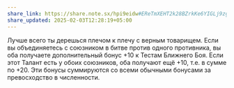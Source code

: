 ```yaml
---
share_link: https://share.note.sx/hpi9eidw#EReTmXEHT2k28BZrkKe6YIGLj9zgDPPW2f3Ez9CUylk
share_updated: 2025-02-03T12:28:19+05:00
---
```

Лучше всего ты дерешься плечом к плечу с верным товарищем. Если вы объединяетесь с союзником в битве против одного противника, вы оба получаете дополнительный бонус +10 к Тестам Ближнего Боя. Если этот Талант есть у обоих союзников, оба получают ещё +10, т.е. в сумме по +20. Эти бонусы суммируются со всеми обычными бонусами за превосходство в численности.